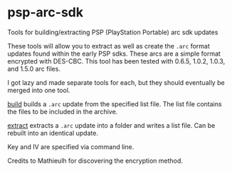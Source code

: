 # psp-arc-sdk
Tools for building/extracting PSP (PlayStation Portable) arc sdk updates

These tools will allow you to extract as well as create the `.arc` format updates found within the early PSP sdks. These arcs are a simple format encrypted with DES-CBC. This tool has been tested with 0.6.5, 1.0.2, 1.0.3, and 1.5.0 arc files.

I got lazy and made separate tools for each, but they should eventually be merged into one tool.

[build](build) builds a `.arc` update from the specified list file. The list file contains the files to be included in the archive.

[extract](extract) extracts a `.arc` update into a folder and writes a list file. Can be rebuilt into an identical update.

Key and IV are specified via command line.

Credits to Mathieulh for discovering the encryption method.
